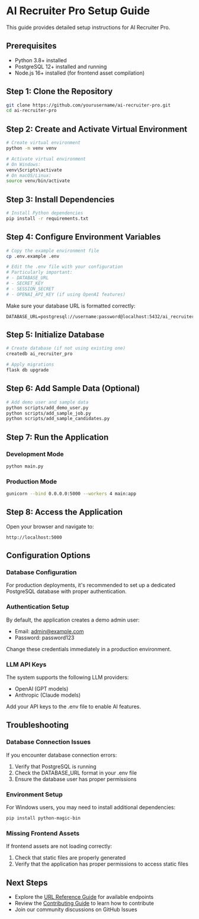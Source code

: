 # AI Recruiter Pro Setup Guide

This guide provides detailed setup instructions for AI Recruiter Pro.

## Prerequisites

- Python 3.8+ installed
- PostgreSQL 12+ installed and running
- Node.js 16+ installed (for frontend asset compilation)

## Step 1: Clone the Repository

```bash
git clone https://github.com/yourusername/ai-recruiter-pro.git
cd ai-recruiter-pro
```

## Step 2: Create and Activate Virtual Environment

```bash
# Create virtual environment
python -m venv venv

# Activate virtual environment
# On Windows:
venv\Scripts\activate
# On macOS/Linux:
source venv/bin/activate
```

## Step 3: Install Dependencies

```bash
# Install Python dependencies
pip install -r requirements.txt
```

## Step 4: Configure Environment Variables

```bash
# Copy the example environment file
cp .env.example .env

# Edit the .env file with your configuration
# Particularly important:
# - DATABASE_URL
# - SECRET_KEY
# - SESSION_SECRET
# - OPENAI_API_KEY (if using OpenAI features)
```

Make sure your database URL is formatted correctly:
```
DATABASE_URL=postgresql://username:password@localhost:5432/ai_recruiter_pro
```

## Step 5: Initialize Database

```bash
# Create database (if not using existing one)
createdb ai_recruiter_pro

# Apply migrations
flask db upgrade
```

## Step 6: Add Sample Data (Optional)

```bash
# Add demo user and sample data
python scripts/add_demo_user.py
python scripts/add_sample_job.py
python scripts/add_sample_candidates.py
```

## Step 7: Run the Application

### Development Mode

```bash
python main.py
```

### Production Mode

```bash
gunicorn --bind 0.0.0.0:5000 --workers 4 main:app
```

## Step 8: Access the Application

Open your browser and navigate to:
```
http://localhost:5000
```

## Configuration Options

### Database Configuration

For production deployments, it's recommended to set up a dedicated PostgreSQL database with proper authentication.

### Authentication Setup

By default, the application creates a demo admin user:
- Email: admin@example.com
- Password: password123

Change these credentials immediately in a production environment.

### LLM API Keys

The system supports the following LLM providers:
- OpenAI (GPT models)
- Anthropic (Claude models)

Add your API keys to the .env file to enable AI features.

## Troubleshooting

### Database Connection Issues

If you encounter database connection errors:
1. Verify that PostgreSQL is running
2. Check the DATABASE_URL format in your .env file
3. Ensure the database user has proper permissions

### Environment Setup

For Windows users, you may need to install additional dependencies:
```bash
pip install python-magic-bin
```

### Missing Frontend Assets

If frontend assets are not loading correctly:
1. Check that static files are properly generated
2. Verify that the application has proper permissions to access static files

## Next Steps

- Explore the [URL Reference Guide](URL_REFERENCE_GUIDE.md) for available endpoints
- Review the [Contributing Guide](CONTRIBUTING.md) to learn how to contribute
- Join our community discussions on GitHub Issues